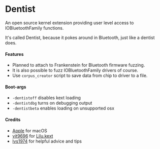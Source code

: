 Dentist
===================

An open source kernel extension providing user level access to IOBluetoothFamily functions.

It's called Dentist, because it pokes around in Bluetooth, just like a dentist does.

#### Features
- Planned to attach to Frankenstein for Bluetooth firmware fuzzing.
- It is also possible to fuzz IOBluetoothFamily drivers of course.
- Use `corpus_creator` script to save data from chip to driver to a file.

#### Boot-args
- `-dentistoff` disables kext loading
- `-dentistdbg` turns on debugging output
- `-dentistbeta` enables loading on unsupported osx

#### Credits
- [Apple](https://www.apple.com) for macOS  
- [vit9696](https://github.com/vit9696) for [Lilu.kext](https://github.com/vit9696/Lilu)
- [lvs1974](https://applelife.ru/members/lvs1974.53809/) for helpful advice and tips
